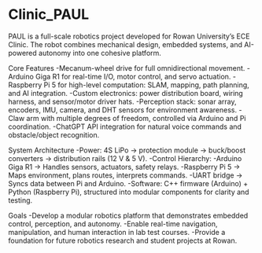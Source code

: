 # Clinic_PAUL
PAUL is a full-scale robotics project developed for Rowan University’s ECE Clinic. The robot combines mechanical design, embedded systems, and AI-powered autonomy into one cohesive platform.

Core Features
-Mecanum-wheel drive for full omnidirectional movement.
-Arduino Giga R1 for real-time I/O, motor control, and servo actuation.
-Raspberry Pi 5 for high-level computation: SLAM, mapping, path planning, and AI integration.
-Custom electronics: power distribution board, wiring harness, and sensor/motor driver hats.
-Perception stack: sonar array, encoders, IMU, camera, and DHT sensors for environment awareness.
-Claw arm with multiple degrees of freedom, controlled via Arduino and Pi coordination.
-ChatGPT API integration for natural voice commands and obstacle/object recognition.

System Architecture
-Power: 4S LiPo → protection module → buck/boost converters → distribution rails (12 V & 5 V).
-Control Hierarchy:
 -Arduino Giga R1 → Handles sensors, actuators, safety relays.
 -Raspberry Pi 5 → Maps environment, plans routes, interprets commands.
 -UART bridge → Syncs data between Pi and Arduino.
-Software: C++ firmware (Arduino) + Python (Raspberry Pi), structured into modular components for clarity and testing.

Goals
-Develop a modular robotics platform that demonstrates embedded control, perception, and autonomy.
-Enable real-time navigation, manipulation, and human interaction in lab test courses.
-Provide a foundation for future robotics research and student projects at Rowan.
